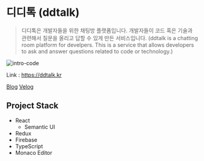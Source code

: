 # 디디톡 (ddtalk)

> 디디톡은 개발자들을 위한 채팅방 플랫폼입니다. 개발자들이 코드 혹은 기술과 관련해서 질문을 올리고 답할 수 있게 만든 서비스입니다. (ddtalk is a chatting room platform for develpers. This is a service that allows developers to ask and answer questions related to code or technology.)

![intro-code](https://user-images.githubusercontent.com/39021158/87674051-6de33600-c7b0-11ea-8622-34a1410560d8.gif)

Link : https://ddtalk.kr

[Blog](https://kidow.kr/post/%F0%9F%92%AC-%EA%B0%9C%EB%B0%9C%EC%9E%90-%EC%B1%84%ED%8C%85%EB%B0%A9%EC%9D%84-%EB%A7%8C%EB%93%A4%EC%96%B4-%EB%B4%A4%EC%8A%B5%EB%8B%88%EB%8B%A4-pgY7tBlPnl85jPb1Wp3Y)
[Velog](https://velog.io/@kidow/%EA%B0%9C%EB%B0%9C%EC%9E%90-%EC%B1%84%ED%8C%85%EB%B0%A9%EC%9D%84-%EB%A7%8C%EB%93%A4%EC%96%B4-%EB%B4%A4%EC%8A%B5%EB%8B%88%EB%8B%A4)

## Project Stack

- React
  - Semantic UI
- Redux
- Firebase
- TypeScript
- Monaco Editor
